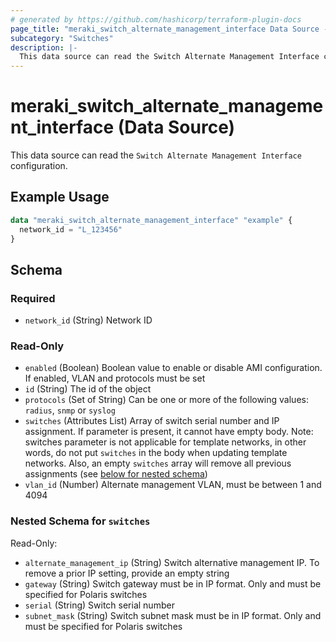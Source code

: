 ```yaml
---
# generated by https://github.com/hashicorp/terraform-plugin-docs
page_title: "meraki_switch_alternate_management_interface Data Source - terraform-provider-meraki"
subcategory: "Switches"
description: |-
  This data source can read the Switch Alternate Management Interface configuration.
---
```


# meraki_switch_alternate_management_interface (Data Source)

This data source can read the `Switch Alternate Management Interface` configuration.

## Example Usage

```terraform
data "meraki_switch_alternate_management_interface" "example" {
  network_id = "L_123456"
}
```

<!-- schema generated by tfplugindocs -->
## Schema

### Required

- `network_id` (String) Network ID

### Read-Only

- `enabled` (Boolean) Boolean value to enable or disable AMI configuration. If enabled, VLAN and protocols must be set
- `id` (String) The id of the object
- `protocols` (Set of String) Can be one or more of the following values: `radius`, `snmp` or `syslog`
- `switches` (Attributes List) Array of switch serial number and IP assignment. If parameter is present, it cannot have empty body. Note: switches parameter is not applicable for template networks, in other words, do not put `switches` in the body when updating template networks. Also, an empty `switches` array will remove all previous assignments (see [below for nested schema](#nestedatt--switches))
- `vlan_id` (Number) Alternate management VLAN, must be between 1 and 4094

<a id="nestedatt--switches"></a>
### Nested Schema for `switches`

Read-Only:

- `alternate_management_ip` (String) Switch alternative management IP. To remove a prior IP setting, provide an empty string
- `gateway` (String) Switch gateway must be in IP format. Only and must be specified for Polaris switches
- `serial` (String) Switch serial number
- `subnet_mask` (String) Switch subnet mask must be in IP format. Only and must be specified for Polaris switches
